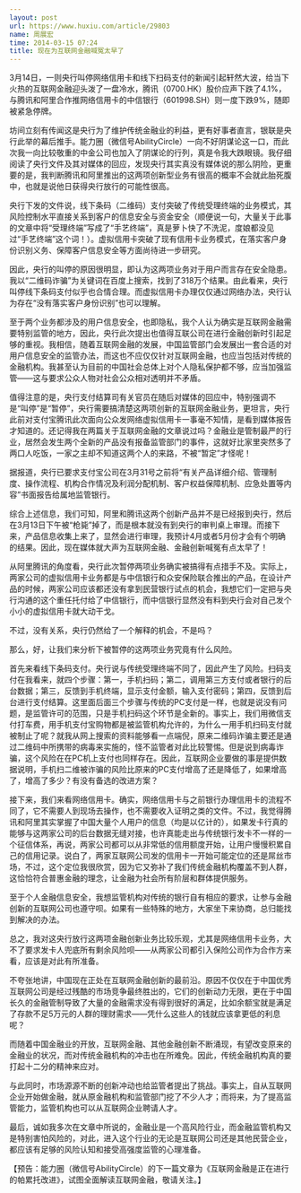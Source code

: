 ```yaml
---
layout: post
url: https://www.huxiu.com/article/29803
name: 周展宏
time: 2014-03-15 07:24
title: 现在为互联网金融喊冤太早了
---
```

3月14日，一则央行叫停网络信用卡和线下扫码支付的新闻引起轩然大波，给当下火热的互联网金融迎头泼了一盘冷水，腾讯（0700.HK）股价应声下跌了4.1%，与腾讯和阿里合作推网络信用卡的中信银行（601998.SH）则一度下跌9%，随即被紧急停牌。

坊间立刻有传闻这是央行为了维护传统金融业的利益，更有好事者直言，银联是央行此举的幕后推手。能力圈（微信号AbilityCircle）一向不好阴谋论这一口，而此次我一向比较敬重的中金公司也加入了阴谋论的行列，真是令我大跌眼镜。我仔细阅读了央行文件及其对媒体的回应，发现央行其实真没有媒体说的那么阴险，更重要的是，我判断腾讯和阿里推出的这两项创新型业务有很高的概率不会就此胎死腹中，也就是说他日获得央行放行的可能性很高。

央行下发的文件说，线下条码（二维码）支付突破了传统受理终端的业务模式，其风险控制水平直接关系到客户的信息安全与资金安全（顺便说一句，大量关于此事的文章中将“受理终端”写成了“手艺终端”，真是萝卜快了不洗泥，度娘都没见过“手艺终端”这个词！）。虚拟信用卡突破了现有信用卡业务模式，在落实客户身份识别义务、保障客户信息安全等方面尚待进一步研究。

因此，央行的叫停的原因很明显，即认为这两项业务对于用户而言存在安全隐患。我以“二维码诈骗”为关键词在百度上搜索，找到了318万个结果。由此看来，央行叫停线下条码支付似乎也合情合理。而虚拟信用卡办理仅仅通过网络办法，央行认为存在“没有落实客户身份识别”也可以理解。

至于两个业务都涉及的用户信息安全，也即隐私，我个人认为确实是互联网金融需要特别监管的地方，因此，央行此次提出也值得互联公司在进行金融创新时引起足够的重视。我相信，随着互联网金融的发展，中国监管部门会发展出一套合适的对用户信息安全的监管办法，而这也不应仅仅针对互联网金融，也应当包括对传统的金融机构。我甚至认为目前的中国社会总体上对个人隐私保护都不够，应当加强监管——这与要求公众人物对社会公众相对透明并不矛盾。

值得注意的是，央行支付结算司有关官员在随后对媒体的回应中，特别强调不是“叫停”是“暂停”，央行需要搞清楚这两项创新的互联网金融业务，更坦言，央行此前对支付宝腾讯此次面向公众发网络虚拟信用卡一事毫不知情，是看到媒体报告才知道的。还记得我在两篇关于互联网金融的文章说过吗？金融业是管制最严的行业，居然会发生两个全新的产品没有报备监管部门的事件，这就好比家里突然多了两口人吃饭，一家之主却不知道这两个人的来路，不被“暂定”才怪呢！

据报道，央行已要求支付宝公司在3月31号之前将“有关产品详细介绍、管理制度、操作流程、机构合作情况及利润分配机制、客户权益保障机制、应急处置等内容”书面报告给属地监管银行。

综合上述信息，我们可知，阿里和腾讯这两个创新产品并不是已经报到央行，然后在3月13日下午被“枪毙”掉了，而是根本就没有到央行的审判桌上审理。而接下来，产品信息收集上来了，显然会进行审理，我预计4月或者5月份才会有个明确的结果。因此，现在媒体就大声为互联网金融、金融创新喊冤有点太早了！

从阿里腾讯的角度看，央行此次暂停两项业务确实被搞得有点措手不及。实际上，两家公司的虚拟信用卡业务都是与中信银行和众安保险联合推出的产品，在设计产品的时候，两家公司应该都还没有拿到民营银行试点的机会，我想它们一定把与央行沟通的这个重任托付给了中信银行，而中信银行显然没有料到央行会对自己发个小小的虚拟信用卡就大动干戈。

不过，没有关系，央行仍然给了一个解释的机会，不是吗？

那么，好，让我们来分析下被暂停的这两项业务究竟有什么风险。

首先来看线下条码支付。央行说与传统受理终端不同了，因此产生了风险。扫码支付在我看来，就四个步骤：第一，手机扫码；第二，调用第三方支付或者银行的后台数据；第三，反馈到手机终端，显示支付金额，输入支付密码；第四，反馈到后台进行支付结算。这里面后面三个步骤与传统的PC支付是一样，也就是说没有问题，是监管许可的范围，只是手机扫码这个环节是全新的。事实上，我们用微信支付打车费，用手机支付宝购物都是被监管机构允许的，为什么一用手机扫码支付就被制止了呢？就我从网上搜索的资料能够看一点端倪，原来二维码诈骗主要还是通过二维码中所携带的病毒来实施的，怪不监管者对此比较警惕。但是说到病毒诈骗，这个风险在在PC机上支付也同样存在。因此，互联网企业要做的事是提供数据说明，手机扫二维被诈骗的风险比原来的PC支付增高了还是降低了，如果增高了，增高了多少？有没有备选的改进方案？

接下来，我们来看网络信用卡。确实，网络信用卡与之前银行办理信用卡的流程不同了，它不需要人到现场去操作，也不需要收入证明之类的文件。不过，我觉得腾讯和阿里其实掌握了中国大量个人用户的信息（均是以亿计的），如果发卡行真的能够与这两家公司的后台数据无缝对接，也许真能走出与传统银行发卡不一样的一个征信体系，再说，两家公司都可以从非常低的信用额度开始，让用户慢慢积累自己的信用记录。说白了，两家互联网公司发的信用卡一开始可能定位的还是屌丝市场，不过，这个定位我很欣赏，因为它又弥补了我们传统金融机构覆盖不到人群，这恰恰符合普惠金融的理念，让金融为社会所有阶层和群体提供服务。

至于个人金融信息安全，我想监管机构对传统的银行自有相应的要求，让参与金融创新的互联网公司也遵守呗。如果有一些特殊的地方，大家坐下来协商，总归能找到解决的办法。

总之，我对这央行放行这两项金融创新业务比较乐观，尤其是网络信用卡业务，大不了要求发卡人兜底所有剩余风险呗——从两家公司都引入保险公司作为合作方来看，应该是对此有所准备。

不夸张地讲，中国现在正处在互联网金融创新的最前沿。原因不仅仅在于中国优秀互联网公司是经过残酷的市场竞争最终胜出的，它们的创新动力无限，更在于中国长久的金融管制导致了大量的金融需求没有得到很好的满足，比如余额宝就是满足了存款不足5万元的人群的理财需求——凭什么这些人的钱就应该拿更低的利息呢？

而随着中国金融业的开放，互联网金融、其他金融创新不断涌现，有望改变原来的金融业的状况，而对传统金融机构的冲击也在所难免。因此，传统金融机构真的要打起十二分的精神来应对。

与此同时，市场源源不断的创新冲动也给监管者提出了挑战。事实上，自从互联网企业开始做金融，就从原金融机构和监管部门挖了不少人才；而将来，为了提高监管能力，监管机构也可以从互联网企业聘请人才。

最后，诚如我多次在文章中所说的，金融业是一个高风险行业，而金融监管机构又是特别害怕风险的，对此，进入这个行业的无论是互联网公司还是其他民营企业，都应该有足够的风险认知和接受高强度监管的心理准备。

【预告：能力圈（微信号AbilityCircle）的下一篇文章为《互联网金融是正在进行的帕累托改进》，试图全面解读互联网金融，敬请关注。】

